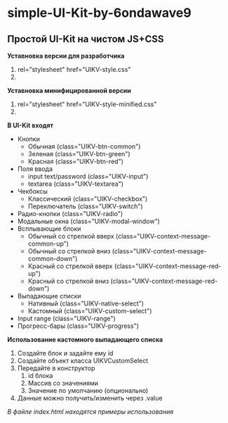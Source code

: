 # simple-UI-Kit-by-6ondawave9
## Простой UI-Kit на чистом JS+CSS
**Уставновка версии для разработчика**
1. rel="stylesheet" href="UIKV-style.css"
2. <script src="UIKV-script.js"></script>
**Уставновка минифицированной версии**
1. rel="stylesheet" href="UIKV-style-minified.css"
2. <script src="UIKV-script-minified.js"></script>
**В UI-Kit входят**
- Кнопки
  - Обычная (class="UIKV-btn-common")
  - Зеленая (class="UIKV-btn-green")
  - Красная (class="UIKV-btn-red")
- Поля ввода
  - input text/password (class="UIKV-input")
  - textarea (class="UIKV-textarea")
- Чекбоксы
  - Классический (class="UIKV-checkbox")
  - Переключатель (class="UIKV-switch")
 - Радио-кнопки (class="UIKV-radio")
 - Модальные окна (class="UIKV-modal-window")
- Всплывающие блоки
  - Обычный со стрелкой вверх (class="UIKV-context-message-common-up")
  - Обычный со стрелкой вниз (class="UIKV-context-message-common-down")
  - Красный со стрелкой вверх (class="UIKV-context-message-red-up")
  - Красный со стрелкой вниз (class="UIKV-context-message-red-down")
- Выпадающие списки
  - Нативный (class="UIKV-native-select")
  - Кастомный (class="UIKV-custom-select")
- Input range (class="UIKV-range")
- Прогресс-бары (class="UIKV-progress")

**Использование кастомного выпадающего списка**
1. Создайте блок и задайте ему id
2. Создайте объект класса UIKVCustomSelect
3. Передайте в конструктор 
    1. id блока
    2. Массив со значениями
    3. Значение по умолчанию (опционально)
4. Данные можно получить/изменить через .value
 
*В файле index.html находятся примеры использования*
